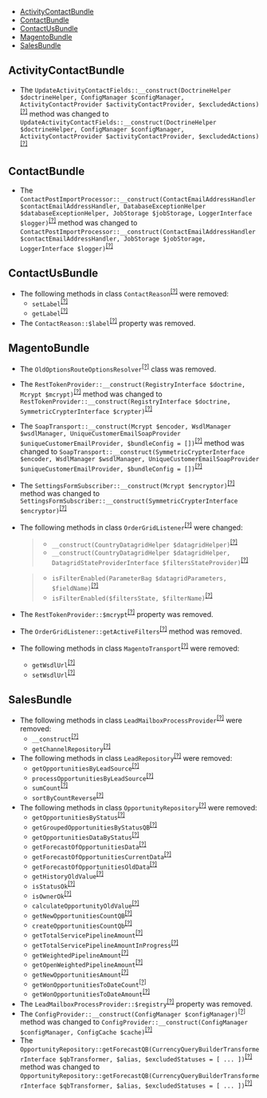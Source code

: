- [ActivityContactBundle](#activitycontactbundle)
- [ContactBundle](#contactbundle)
- [ContactUsBundle](#contactusbundle)
- [MagentoBundle](#magentobundle)
- [SalesBundle](#salesbundle)

ActivityContactBundle
---------------------
* The `UpdateActivityContactFields::__construct(DoctrineHelper $doctrineHelper, ConfigManager $configManager, ActivityContactProvider $activityContactProvider, $excludedActions)`<sup>[[?]](https://github.com/oroinc/crm/tree/3.0.0/src/Oro/Bundle/ActivityContactBundle/Api/Processor/Config/UpdateActivityContactFields.php#L40 "Oro\Bundle\ActivityContactBundle\Api\Processor\Config\UpdateActivityContactFields")</sup> method was changed to `UpdateActivityContactFields::__construct(DoctrineHelper $doctrineHelper, ConfigManager $configManager, ActivityContactProvider $activityContactProvider, $excludedActions)`<sup>[[?]](https://github.com/oroinc/crm/tree/3.1.0/src/Oro/Bundle/ActivityContactBundle/Api/Processor/Config/UpdateActivityContactFields.php#L40 "Oro\Bundle\ActivityContactBundle\Api\Processor\Config\UpdateActivityContactFields")</sup>

ContactBundle
-------------
* The `ContactPostImportProcessor::__construct(ContactEmailAddressHandler $contactEmailAddressHandler, DatabaseExceptionHelper $databaseExceptionHelper, JobStorage $jobStorage, LoggerInterface $logger)`<sup>[[?]](https://github.com/oroinc/crm/tree/3.0.0/src/Oro/Bundle/ContactBundle/Async/ContactPostImportProcessor.php#L45 "Oro\Bundle\ContactBundle\Async\ContactPostImportProcessor")</sup> method was changed to `ContactPostImportProcessor::__construct(ContactEmailAddressHandler $contactEmailAddressHandler, JobStorage $jobStorage, LoggerInterface $logger)`<sup>[[?]](https://github.com/oroinc/crm/tree/3.1.0/src/Oro/Bundle/ContactBundle/Async/ContactPostImportProcessor.php#L39 "Oro\Bundle\ContactBundle\Async\ContactPostImportProcessor")</sup>

ContactUsBundle
---------------
* The following methods in class `ContactReason`<sup>[[?]](https://github.com/oroinc/crm/tree/3.0.0/src/Oro/Bundle/ContactUsBundle/Entity/ContactReason.php#L70 "Oro\Bundle\ContactUsBundle\Entity\ContactReason")</sup> were removed:
   - `setLabel`<sup>[[?]](https://github.com/oroinc/crm/tree/3.0.0/src/Oro/Bundle/ContactUsBundle/Entity/ContactReason.php#L70 "Oro\Bundle\ContactUsBundle\Entity\ContactReason::setLabel")</sup>
   - `getLabel`<sup>[[?]](https://github.com/oroinc/crm/tree/3.0.0/src/Oro/Bundle/ContactUsBundle/Entity/ContactReason.php#L78 "Oro\Bundle\ContactUsBundle\Entity\ContactReason::getLabel")</sup>
* The `ContactReason::$label`<sup>[[?]](https://github.com/oroinc/crm/tree/3.0.0/src/Oro/Bundle/ContactUsBundle/Entity/ContactReason.php#L52 "Oro\Bundle\ContactUsBundle\Entity\ContactReason::$label")</sup> property was removed.

MagentoBundle
-------------
* The `OldOptionsRouteOptionsResolver`<sup>[[?]](https://github.com/oroinc/crm/tree/3.0.0/src/Oro/Bundle/MagentoBundle/Routing/OldOptionsRouteOptionsResolver.php#L16 "Oro\Bundle\MagentoBundle\Routing\OldOptionsRouteOptionsResolver")</sup> class was removed.
* The `RestTokenProvider::__construct(RegistryInterface $doctrine, Mcrypt $mcrypt)`<sup>[[?]](https://github.com/oroinc/crm/tree/3.0.0/src/Oro/Bundle/MagentoBundle/Provider/RestTokenProvider.php#L45 "Oro\Bundle\MagentoBundle\Provider\RestTokenProvider")</sup> method was changed to `RestTokenProvider::__construct(RegistryInterface $doctrine, SymmetricCrypterInterface $crypter)`<sup>[[?]](https://github.com/oroinc/crm/tree/3.1.0/src/Oro/Bundle/MagentoBundle/Provider/RestTokenProvider.php#L48 "Oro\Bundle\MagentoBundle\Provider\RestTokenProvider")</sup>
* The `SoapTransport::__construct(Mcrypt $encoder, WsdlManager $wsdlManager, UniqueCustomerEmailSoapProvider $uniqueCustomerEmailProvider, $bundleConfig = [])`<sup>[[?]](https://github.com/oroinc/crm/tree/3.0.0/src/Oro/Bundle/MagentoBundle/Provider/Transport/SoapTransport.php#L148 "Oro\Bundle\MagentoBundle\Provider\Transport\SoapTransport")</sup> method was changed to `SoapTransport::__construct(SymmetricCrypterInterface $encoder, WsdlManager $wsdlManager, UniqueCustomerEmailSoapProvider $uniqueCustomerEmailProvider, $bundleConfig = [])`<sup>[[?]](https://github.com/oroinc/crm/tree/3.1.0/src/Oro/Bundle/MagentoBundle/Provider/Transport/SoapTransport.php#L148 "Oro\Bundle\MagentoBundle\Provider\Transport\SoapTransport")</sup>
* The `SettingsFormSubscriber::__construct(Mcrypt $encryptor)`<sup>[[?]](https://github.com/oroinc/crm/tree/3.0.0/src/Oro/Bundle/MagentoBundle/Form/EventListener/SettingsFormSubscriber.php#L34 "Oro\Bundle\MagentoBundle\Form\EventListener\SettingsFormSubscriber")</sup> method was changed to `SettingsFormSubscriber::__construct(SymmetricCrypterInterface $encryptor)`<sup>[[?]](https://github.com/oroinc/crm/tree/3.1.0/src/Oro/Bundle/MagentoBundle/Form/EventListener/SettingsFormSubscriber.php#L37 "Oro\Bundle\MagentoBundle\Form\EventListener\SettingsFormSubscriber")</sup>
* The following methods in class `OrderGridListener`<sup>[[?]](https://github.com/oroinc/crm/tree/3.1.0/src/Oro/Bundle/MagentoBundle/EventListener/OrderGridListener.php#L27 "Oro\Bundle\MagentoBundle\EventListener\OrderGridListener")</sup> were changed:
  > - `__construct(CountryDatagridHelper $datagridHelper)`<sup>[[?]](https://github.com/oroinc/crm/tree/3.0.0/src/Oro/Bundle/MagentoBundle/EventListener/OrderGridListener.php#L25 "Oro\Bundle\MagentoBundle\EventListener\OrderGridListener")</sup>
  > - `__construct(CountryDatagridHelper $datagridHelper, DatagridStateProviderInterface $filtersStateProvider)`<sup>[[?]](https://github.com/oroinc/crm/tree/3.1.0/src/Oro/Bundle/MagentoBundle/EventListener/OrderGridListener.php#L27 "Oro\Bundle\MagentoBundle\EventListener\OrderGridListener")</sup>

  > - `isFilterEnabled(ParameterBag $datagridParameters, $fieldName)`<sup>[[?]](https://github.com/oroinc/crm/tree/3.0.0/src/Oro/Bundle/MagentoBundle/EventListener/OrderGridListener.php#L144 "Oro\Bundle\MagentoBundle\EventListener\OrderGridListener")</sup>
  > - `isFilterEnabled($filtersState, $filterName)`<sup>[[?]](https://github.com/oroinc/crm/tree/3.1.0/src/Oro/Bundle/MagentoBundle/EventListener/OrderGridListener.php#L181 "Oro\Bundle\MagentoBundle\EventListener\OrderGridListener")</sup>

* The `RestTokenProvider::$mcrypt`<sup>[[?]](https://github.com/oroinc/crm/tree/3.0.0/src/Oro/Bundle/MagentoBundle/Provider/RestTokenProvider.php#L39 "Oro\Bundle\MagentoBundle\Provider\RestTokenProvider::$mcrypt")</sup> property was removed.
* The `OrderGridListener::getActiveFilters`<sup>[[?]](https://github.com/oroinc/crm/tree/3.0.0/src/Oro/Bundle/MagentoBundle/EventListener/OrderGridListener.php#L84 "Oro\Bundle\MagentoBundle\EventListener\OrderGridListener::getActiveFilters")</sup> method was removed.
* The following methods in class `MagentoTransport`<sup>[[?]](https://github.com/oroinc/crm/tree/3.0.0/src/Oro/Bundle/MagentoBundle/Entity/MagentoTransport.php#L480 "Oro\Bundle\MagentoBundle\Entity\MagentoTransport")</sup> were removed:
   - `getWsdlUrl`<sup>[[?]](https://github.com/oroinc/crm/tree/3.0.0/src/Oro/Bundle/MagentoBundle/Entity/MagentoTransport.php#L480 "Oro\Bundle\MagentoBundle\Entity\MagentoTransport::getWsdlUrl")</sup>
   - `setWsdlUrl`<sup>[[?]](https://github.com/oroinc/crm/tree/3.0.0/src/Oro/Bundle/MagentoBundle/Entity/MagentoTransport.php#L492 "Oro\Bundle\MagentoBundle\Entity\MagentoTransport::setWsdlUrl")</sup>

SalesBundle
-----------
* The following methods in class `LeadMailboxProcessProvider`<sup>[[?]](https://github.com/oroinc/crm/tree/3.0.0/src/Oro/Bundle/SalesBundle/Provider/LeadMailboxProcessProvider.php#L21 "Oro\Bundle\SalesBundle\Provider\LeadMailboxProcessProvider")</sup> were removed:
   - `__construct`<sup>[[?]](https://github.com/oroinc/crm/tree/3.0.0/src/Oro/Bundle/SalesBundle/Provider/LeadMailboxProcessProvider.php#L21 "Oro\Bundle\SalesBundle\Provider\LeadMailboxProcessProvider::__construct")</sup>
   - `getChannelRepository`<sup>[[?]](https://github.com/oroinc/crm/tree/3.0.0/src/Oro/Bundle/SalesBundle/Provider/LeadMailboxProcessProvider.php#L69 "Oro\Bundle\SalesBundle\Provider\LeadMailboxProcessProvider::getChannelRepository")</sup>
* The following methods in class `LeadRepository`<sup>[[?]](https://github.com/oroinc/crm/tree/3.0.0/src/Oro/Bundle/SalesBundle/Entity/Repository/LeadRepository.php#L24 "Oro\Bundle\SalesBundle\Entity\Repository\LeadRepository")</sup> were removed:
   - `getOpportunitiesByLeadSource`<sup>[[?]](https://github.com/oroinc/crm/tree/3.0.0/src/Oro/Bundle/SalesBundle/Entity/Repository/LeadRepository.php#L24 "Oro\Bundle\SalesBundle\Entity\Repository\LeadRepository::getOpportunitiesByLeadSource")</sup>
   - `processOpportunitiesByLeadSource`<sup>[[?]](https://github.com/oroinc/crm/tree/3.0.0/src/Oro/Bundle/SalesBundle/Entity/Repository/LeadRepository.php#L55 "Oro\Bundle\SalesBundle\Entity\Repository\LeadRepository::processOpportunitiesByLeadSource")</sup>
   - `sumCount`<sup>[[?]](https://github.com/oroinc/crm/tree/3.0.0/src/Oro/Bundle/SalesBundle/Entity/Repository/LeadRepository.php#L107 "Oro\Bundle\SalesBundle\Entity\Repository\LeadRepository::sumCount")</sup>
   - `sortByCountReverse`<sup>[[?]](https://github.com/oroinc/crm/tree/3.0.0/src/Oro/Bundle/SalesBundle/Entity/Repository/LeadRepository.php#L123 "Oro\Bundle\SalesBundle\Entity\Repository\LeadRepository::sortByCountReverse")</sup>
* The following methods in class `OpportunityRepository`<sup>[[?]](https://github.com/oroinc/crm/tree/3.0.0/src/Oro/Bundle/SalesBundle/Entity/Repository/OpportunityRepository.php#L41 "Oro\Bundle\SalesBundle\Entity\Repository\OpportunityRepository")</sup> were removed:
   - `getOpportunitiesByStatus`<sup>[[?]](https://github.com/oroinc/crm/tree/3.0.0/src/Oro/Bundle/SalesBundle/Entity/Repository/OpportunityRepository.php#L41 "Oro\Bundle\SalesBundle\Entity\Repository\OpportunityRepository::getOpportunitiesByStatus")</sup>
   - `getGroupedOpportunitiesByStatusQB`<sup>[[?]](https://github.com/oroinc/crm/tree/3.0.0/src/Oro/Bundle/SalesBundle/Entity/Repository/OpportunityRepository.php#L82 "Oro\Bundle\SalesBundle\Entity\Repository\OpportunityRepository::getGroupedOpportunitiesByStatusQB")</sup>
   - `getOpportunitiesDataByStatus`<sup>[[?]](https://github.com/oroinc/crm/tree/3.0.0/src/Oro/Bundle/SalesBundle/Entity/Repository/OpportunityRepository.php#L132 "Oro\Bundle\SalesBundle\Entity\Repository\OpportunityRepository::getOpportunitiesDataByStatus")</sup>
   - `getForecastOfOpportunitiesData`<sup>[[?]](https://github.com/oroinc/crm/tree/3.0.0/src/Oro/Bundle/SalesBundle/Entity/Repository/OpportunityRepository.php#L186 "Oro\Bundle\SalesBundle\Entity\Repository\OpportunityRepository::getForecastOfOpportunitiesData")</sup>
   - `getForecastOfOpportunitiesCurrentData`<sup>[[?]](https://github.com/oroinc/crm/tree/3.0.0/src/Oro/Bundle/SalesBundle/Entity/Repository/OpportunityRepository.php#L204 "Oro\Bundle\SalesBundle\Entity\Repository\OpportunityRepository::getForecastOfOpportunitiesCurrentData")</sup>
   - `getForecastOfOpportunitiesOldData`<sup>[[?]](https://github.com/oroinc/crm/tree/3.0.0/src/Oro/Bundle/SalesBundle/Entity/Repository/OpportunityRepository.php#L247 "Oro\Bundle\SalesBundle\Entity\Repository\OpportunityRepository::getForecastOfOpportunitiesOldData")</sup>
   - `getHistoryOldValue`<sup>[[?]](https://github.com/oroinc/crm/tree/3.0.0/src/Oro/Bundle/SalesBundle/Entity/Repository/OpportunityRepository.php#L294 "Oro\Bundle\SalesBundle\Entity\Repository\OpportunityRepository::getHistoryOldValue")</sup>
   - `isStatusOk`<sup>[[?]](https://github.com/oroinc/crm/tree/3.0.0/src/Oro/Bundle/SalesBundle/Entity/Repository/OpportunityRepository.php#L315 "Oro\Bundle\SalesBundle\Entity\Repository\OpportunityRepository::isStatusOk")</sup>
   - `isOwnerOk`<sup>[[?]](https://github.com/oroinc/crm/tree/3.0.0/src/Oro/Bundle/SalesBundle/Entity/Repository/OpportunityRepository.php#L334 "Oro\Bundle\SalesBundle\Entity\Repository\OpportunityRepository::isOwnerOk")</sup>
   - `calculateOpportunityOldValue`<sup>[[?]](https://github.com/oroinc/crm/tree/3.0.0/src/Oro/Bundle/SalesBundle/Entity/Repository/OpportunityRepository.php#L355 "Oro\Bundle\SalesBundle\Entity\Repository\OpportunityRepository::calculateOpportunityOldValue")</sup>
   - `getNewOpportunitiesCountQB`<sup>[[?]](https://github.com/oroinc/crm/tree/3.0.0/src/Oro/Bundle/SalesBundle/Entity/Repository/OpportunityRepository.php#L400 "Oro\Bundle\SalesBundle\Entity\Repository\OpportunityRepository::getNewOpportunitiesCountQB")</sup>
   - `createOpportunitiesCountQb`<sup>[[?]](https://github.com/oroinc/crm/tree/3.0.0/src/Oro/Bundle/SalesBundle/Entity/Repository/OpportunityRepository.php#L414 "Oro\Bundle\SalesBundle\Entity\Repository\OpportunityRepository::createOpportunitiesCountQb")</sup>
   - `getTotalServicePipelineAmount`<sup>[[?]](https://github.com/oroinc/crm/tree/3.0.0/src/Oro/Bundle/SalesBundle/Entity/Repository/OpportunityRepository.php#L428 "Oro\Bundle\SalesBundle\Entity\Repository\OpportunityRepository::getTotalServicePipelineAmount")</sup>
   - `getTotalServicePipelineAmountInProgress`<sup>[[?]](https://github.com/oroinc/crm/tree/3.0.0/src/Oro/Bundle/SalesBundle/Entity/Repository/OpportunityRepository.php#L467 "Oro\Bundle\SalesBundle\Entity\Repository\OpportunityRepository::getTotalServicePipelineAmountInProgress")</sup>
   - `getWeightedPipelineAmount`<sup>[[?]](https://github.com/oroinc/crm/tree/3.0.0/src/Oro/Bundle/SalesBundle/Entity/Repository/OpportunityRepository.php#L500 "Oro\Bundle\SalesBundle\Entity\Repository\OpportunityRepository::getWeightedPipelineAmount")</sup>
   - `getOpenWeightedPipelineAmount`<sup>[[?]](https://github.com/oroinc/crm/tree/3.0.0/src/Oro/Bundle/SalesBundle/Entity/Repository/OpportunityRepository.php#L528 "Oro\Bundle\SalesBundle\Entity\Repository\OpportunityRepository::getOpenWeightedPipelineAmount")</sup>
   - `getNewOpportunitiesAmount`<sup>[[?]](https://github.com/oroinc/crm/tree/3.0.0/src/Oro/Bundle/SalesBundle/Entity/Repository/OpportunityRepository.php#L561 "Oro\Bundle\SalesBundle\Entity\Repository\OpportunityRepository::getNewOpportunitiesAmount")</sup>
   - `getWonOpportunitiesToDateCount`<sup>[[?]](https://github.com/oroinc/crm/tree/3.0.0/src/Oro/Bundle/SalesBundle/Entity/Repository/OpportunityRepository.php#L604 "Oro\Bundle\SalesBundle\Entity\Repository\OpportunityRepository::getWonOpportunitiesToDateCount")</sup>
   - `getWonOpportunitiesToDateAmount`<sup>[[?]](https://github.com/oroinc/crm/tree/3.0.0/src/Oro/Bundle/SalesBundle/Entity/Repository/OpportunityRepository.php#L652 "Oro\Bundle\SalesBundle\Entity\Repository\OpportunityRepository::getWonOpportunitiesToDateAmount")</sup>
* The `LeadMailboxProcessProvider::$registry`<sup>[[?]](https://github.com/oroinc/crm/tree/3.0.0/src/Oro/Bundle/SalesBundle/Provider/LeadMailboxProcessProvider.php#L16 "Oro\Bundle\SalesBundle\Provider\LeadMailboxProcessProvider::$registry")</sup> property was removed.
* The `ConfigProvider::__construct(ConfigManager $configManager)`<sup>[[?]](https://github.com/oroinc/crm/tree/3.0.0/src/Oro/Bundle/SalesBundle/Provider/Customer/ConfigProvider.php#L20 "Oro\Bundle\SalesBundle\Provider\Customer\ConfigProvider")</sup> method was changed to `ConfigProvider::__construct(ConfigManager $configManager, ConfigCache $cache)`<sup>[[?]](https://github.com/oroinc/crm/tree/3.1.0/src/Oro/Bundle/SalesBundle/Provider/Customer/ConfigProvider.php#L24 "Oro\Bundle\SalesBundle\Provider\Customer\ConfigProvider")</sup>
* The `OpportunityRepository::getForecastQB(CurrencyQueryBuilderTransformerInterface $qbTransformer, $alias, $excludedStatuses = [ ... ])`<sup>[[?]](https://github.com/oroinc/crm/tree/3.0.0/src/Oro/Bundle/SalesBundle/Entity/Repository/OpportunityRepository.php#L781 "Oro\Bundle\SalesBundle\Entity\Repository\OpportunityRepository")</sup> method was changed to `OpportunityRepository::getForecastQB(CurrencyQueryBuilderTransformerInterface $qbTransformer, $alias, $excludedStatuses = [ ... ])`<sup>[[?]](https://github.com/oroinc/crm/tree/3.1.0/src/Oro/Bundle/SalesBundle/Entity/Repository/OpportunityRepository.php#L212 "Oro\Bundle\SalesBundle\Entity\Repository\OpportunityRepository")</sup>

